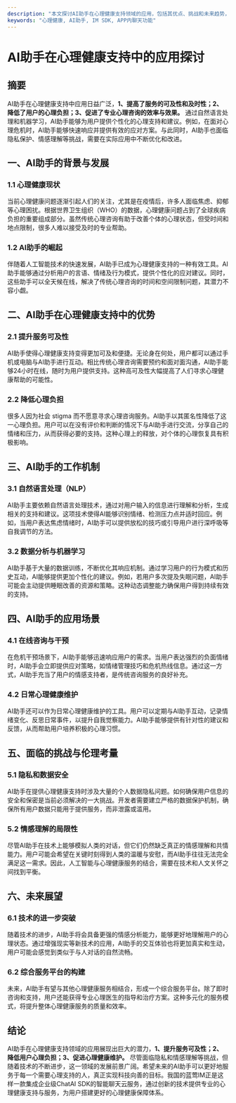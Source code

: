 ```yaml
---
description: "本文探讨AI助手在心理健康支持领域的应用，包括其优点、挑战和未来趋势，以及如何通过先进技术提升心理健康服务的质量。"
keywords: "心理健康, AI助手, IM SDK, APP内聊天功能"
---
```

# AI助手在心理健康支持中的应用探讨

## 摘要

AI助手在心理健康支持中应用日益广泛，**1、提高了服务的可及性和及时性；2、降低了用户的心理负担；3、促进了专业心理咨询的效率与效果。** 通过自然语言处理和机器学习，AI助手能够为用户提供个性化的心理支持和建议。例如，在面对心理危机时，AI助手能够快速响应并提供有效的应对方案。与此同时，AI助手也面临隐私保护、情感理解等挑战，需要在实际应用中不断优化和改进。

## 一、AI助手的背景与发展

### 1.1 心理健康现状

当前心理健康问题逐渐引起人们的关注，尤其是在疫情后，许多人面临焦虑、抑郁等心理困扰。根据世界卫生组织（WHO）的数据，心理健康问题占到了全球疾病负担的重要组成部分。虽然传统心理咨询有助于改善个体的心理状态，但受时间和地点限制，很多人难以接受及时的专业帮助。

### 1.2 AI助手的崛起

伴随着人工智能技术的快速发展，AI助手已成为心理健康支持的一种有效工具。AI助手能够通过分析用户的言语、情绪及行为模式，提供个性化的应对建议。同时，这些助手可以全天候在线，解决了传统心理咨询的时间和空间限制问题，其潜力不容小觑。

## 二、AI助手在心理健康支持中的优势

### 2.1 提升服务可及性

AI助手使得心理健康支持变得更加可及和便捷。无论身在何处，用户都可以通过手机或电脑与AI助手进行互动。相比传统心理咨询需要预约和面对面沟通，AI助手能够24小时在线，随时为用户提供支持。这种高可及性大幅提高了人们寻求心理健康帮助的可能性。

### 2.2 降低心理负担

很多人因为社会 stigma 而不愿意寻求心理咨询服务。AI助手以其匿名性降低了这一心理负担。用户可以在没有评价和判断的情况下与AI助手进行交流，分享自己的情绪和压力，从而获得必要的支持。这种心理上的释放，对个体的心理恢复具有积极影响。

## 三、AI助手的工作机制

### 3.1 自然语言处理（NLP）

AI助手主要依赖自然语言处理技术，通过对用户输入的信息进行理解和分析，生成相关的支持和建议。这项技术使得AI能够识别情绪、检测压力点并适时回应。例如，当用户表达焦虑情绪时，AI助手可以提供放松的技巧或引导用户进行深呼吸等自我调节的方法。

### 3.2 数据分析与机器学习

AI助手基于大量的数据训练，不断优化其响应机制。通过学习用户的行为模式和历史互动，AI能够提供更加个性化的建议。例如，若用户多次提及失眠问题，AI助手可能会主动提供睡眠改善的资源和策略。这种动态调整能力确保用户得到持续有效的支持。

## 四、AI助手的应用场景

### 4.1 在线咨询与干预

在危机干预场景下，AI助手能够迅速响应用户的需求。当用户表达强烈的负面情绪时，AI助手会立即提供应对策略，如情绪管理技巧和危机热线信息。通过这一方式，AI助手充当了用户的情感支持者，是传统咨询服务的良好补充。

### 4.2 日常心理健康维护

AI助手还可以作为日常心理健康维护的工具。用户可以定期与AI助手互动，记录情绪变化、反思日常事件，以提升自我觉察能力。AI助手能够提供有针对性的建议和反馈，从而帮助用户培养积极的心理习惯。

## 五、面临的挑战与伦理考量

### 5.1 隐私和数据安全

AI助手在提供心理健康支持时涉及大量的个人数据隐私问题。如何确保用户信息的安全和保密是当前必须解决的一大挑战。开发者需要建立严格的数据保护机制，确保所有用户数据只能用于提供服务，而非泄露或滥用。

### 5.2 情感理解的局限性

尽管AI助手在技术上能够模拟人类的对话，但它们仍然缺乏真正的情感理解和共情能力。用户可能会希望在关键时刻得到人类的温暖与安慰，而AI助手往往无法完全满足这一需求。因此，人工智能与心理健康服务的结合，需要在技术和人文关怀之间找到平衡。

## 六、未来展望

### 6.1 技术的进一步突破

随着技术的进步，AI助手将会具备更强的情感分析能力，能够更好地理解用户的心理状态。通过增强现实等新技术的应用，AI助手的交互体验也将更加真实和生动，用户可能会感觉到类似于与人对话的自然流畅。

### 6.2 综合服务平台的构建

未来，AI助手有望与其他心理健康服务相结合，形成一个综合服务平台。除了即时咨询和支持，用户还能获得专业心理医生的指导和治疗方案。这种多元化的服务模式，将提升整体心理健康服务的质量和效率。

## 结论

AI助手在心理健康支持领域的应用展现出巨大的潜力，**1、提升服务可及性；2、降低用户心理负担；3、促进心理健康维护。** 尽管面临隐私和情感理解等挑战，但随着技术的不断进步，这一领域的发展前景广阔。希望未来的AI助手可以更好地服务于每一个需要心理支持的人，真正实现科技向善的目标。我国的蓝莺IM正是这样一款集成企业级ChatAI SDK的智能聊天云服务，通过创新的技术提供专业的心理健康支持与服务，为用户搭建更好的心理健康保障体系。
